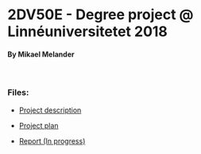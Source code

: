 # 2DV50E - Degree project @ Linnéuniversitetet 2018
#### By Mikael Melander
&nbsp;
&nbsp;
&nbsp;
&nbsp;
### Files:
* [Project description](ProjectDescription.pdf)

* [Project plan](ProjectPlan.pdf)

* [Report (In progress)](report.pdf)
